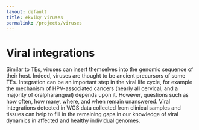 ```yaml
---
layout: default
title: ekviky viruses
permalink: /projects/viruses
---
```

# Viral integrations  

Similar to TEs, viruses can insert themselves into the genomic sequence of their host. Indeed, viruses are thought to be ancient precursors of some TEs. Integration can be an important step in the viral life cycle, for example the mechanism of HPV-associated cancers (nearly all cervical, and a majority of oralpharangeal) depends upon it. However, questions such as how often, how many, where, and when remain unanswered. Viral integrations detected in WGS data collected from clinical samples and tissues can help to fill in the remaining gaps in our knowledge of viral dynamics in affected and healthy individual genomes.

